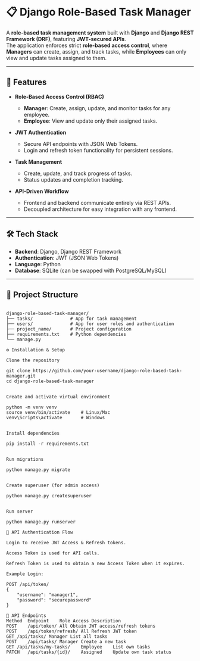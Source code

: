 # 📋 Django Role-Based Task Manager

A **role-based task management system** built with **Django** and **Django REST Framework (DRF)**, featuring **JWT-secured APIs**.  
The application enforces strict **role-based access control**, where **Managers** can create, assign, and track tasks, while **Employees** can only view and update tasks assigned to them.

---

## 🚀 Features

- **Role-Based Access Control (RBAC)**  
  - **Manager**: Create, assign, update, and monitor tasks for any employee.  
  - **Employee**: View and update only their assigned tasks.

- **JWT Authentication**  
  - Secure API endpoints with JSON Web Tokens.  
  - Login and refresh token functionality for persistent sessions.

- **Task Management**  
  - Create, update, and track progress of tasks.  
  - Status updates and completion tracking.

- **API-Driven Workflow**  
  - Frontend and backend communicate entirely via REST APIs.  
  - Decoupled architecture for easy integration with any frontend.

---

## 🛠 Tech Stack

- **Backend**: Django, Django REST Framework  
- **Authentication**: JWT (JSON Web Tokens)  
- **Language**: Python  
- **Database**: SQLite (can be swapped with PostgreSQL/MySQL)  

---

## 📂 Project Structure
```plaintext

django-role-based-task-manager/
├── tasks/              # App for task management
├── users/              # App for user roles and authentication
├── project_name/       # Project configuration
├── requirements.txt    # Python dependencies
└── manage.py

⚙️ Installation & Setup

Clone the repository

git clone https://github.com/your-username/django-role-based-task-manager.git
cd django-role-based-task-manager


Create and activate virtual environment

python -m venv venv
source venv/bin/activate    # Linux/Mac
venv\Scripts\activate       # Windows


Install dependencies

pip install -r requirements.txt


Run migrations

python manage.py migrate


Create superuser (for admin access)

python manage.py createsuperuser


Run server

python manage.py runserver

🔑 API Authentication Flow

Login to receive JWT Access & Refresh tokens.

Access Token is used for API calls.

Refresh Token is used to obtain a new Access Token when it expires.

Example Login:

POST /api/token/
{
    "username": "manager1",
    "password": "securepassword"
}

📌 API Endpoints
Method	Endpoint	Role Access	Description
POST	/api/token/	All	Obtain JWT access/refresh tokens
POST	/api/token/refresh/	All	Refresh JWT token
GET	/api/tasks/	Manager	List all tasks
POST	/api/tasks/	Manager	Create a new task
GET	/api/tasks/my-tasks/	Employee	List own tasks
PATCH	/api/tasks/{id}/	Assigned	Update own task status
